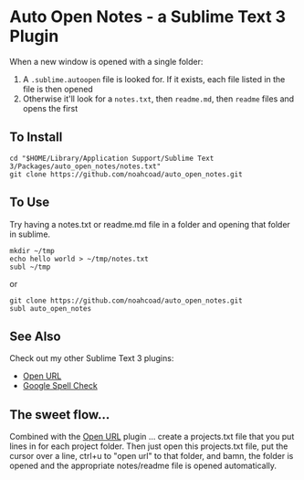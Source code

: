 # Auto Open Notes - a Sublime Text 3 Plugin

When a new window is opened with a single folder:
1. A `.sublime.autoopen` file is looked for.  If it exists, each file listed in the file is then opened
2. Otherwise it'll look for a `notes.txt`, then `readme.md`, then `readme` files and opens the first


## To Install

    cd "$HOME/Library/Application Support/Sublime Text 3/Packages/auto_open_notes/notes.txt"
    git clone https://github.com/noahcoad/auto_open_notes.git


## To Use

Try having a notes.txt or readme.md file in a folder and opening that folder in sublime.

    mkdir ~/tmp
    echo hello world > ~/tmp/notes.txt
    subl ~/tmp

or 

    git clone https://github.com/noahcoad/auto_open_notes.git
    subl auto_open_notes


## See Also

Check out my other Sublime Text 3 plugins:
* [Open URL](https://github.com/noahcoad/open-url)
* [Google Spell Check](https://github.com/noahcoad/google-spell-check)


## The sweet flow...
Combined with the [Open URL](https://github.com/noahcoad/open-url) plugin ... create a projects.txt file that you put lines in for each project folder.  Then just open this projects.txt file, put the cursor over a line, ctrl+u to "open url" to that folder, and bamn, the folder is opened and the appropriate notes/readme file is opened automatically.
